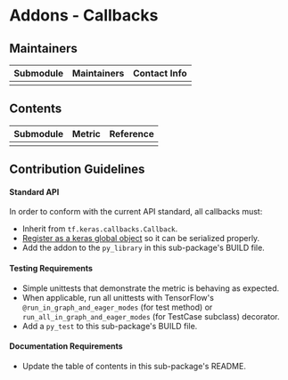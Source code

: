 # Addons - Callbacks

## Maintainers
| Submodule  | Maintainers  | Contact Info   |
|:---------- |:------------- |:--------------|
|  | | |

## Contents
| Submodule | Metric  | Reference                               |
|:----------------------- |:-------------------|:---------------|
| | | |


## Contribution Guidelines
#### Standard API
In order to conform with the current API standard, all callbacks
must:
 * Inherit from `tf.keras.callbacks.Callback`.
 * [Register as a keras global object](https://github.com/tensorflow/addons/blob/master/tensorflow_addons/utils/python/keras_utils.py)
  so it can be serialized properly.
 * Add the addon to the `py_library` in this sub-package's BUILD file.

#### Testing Requirements
 * Simple unittests that demonstrate the metric is behaving as expected.
 * When applicable, run all unittests with TensorFlow's
   `@run_in_graph_and_eager_modes` (for test method)
   or `run_all_in_graph_and_eager_modes` (for TestCase subclass)
   decorator.
 * Add a `py_test` to this sub-package's BUILD file.

#### Documentation Requirements
 * Update the table of contents in this sub-package's README.

